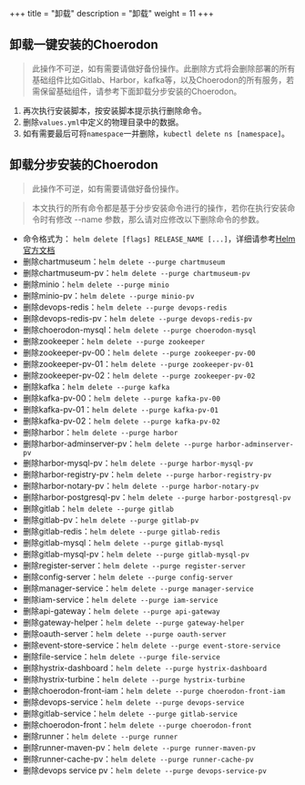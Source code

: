 +++
title = "卸载"
description = "卸载"
weight = 11
+++

## 卸载一键安装的Choerodon

<blockquote class="warning">
此操作不可逆，如有需要请做好备份操作。此删除方式将会删除部署的所有基础组件比如Gitlab、Harbor，kafka等，以及Choerodon的所有服务，若需保留基础组件，请参考下面卸载分步安装的Choerodon。
</blockquote>

1. 再次执行安装脚本，按安装脚本提示执行删除命令。
1. 删除`values.yml`中定义的物理目录中的数据。
1. 如有需要最后可将`namespace`一并删除，`kubectl delete ns [namespace]`。

## 卸载分步安装的Choerodon

<blockquote class="warning">
此操作不可逆，如有需要请做好备份操作。
</blockquote>

<blockquote class="note">
本文执行的所有命令都是基于分步安装命令进行的操作，若你在执行安装命令时有修改 --name 参数，那么请对应修改以下删除命令的参数。
</blockquote>

- 命令格式为： `helm delete [flags] RELEASE_NAME [...]`，详细请参考[Helm官方文档](https://docs.helm.sh/helm/#helm-delete)
- 删除chartmuseum：`helm delete --purge chartmuseum`
- 删除chartmuseum-pv：`helm delete --purge chartmuseum-pv`
- 删除minio：`helm delete --purge minio`
- 删除minio-pv：`helm delete --purge minio-pv`
- 删除devops-redis：`helm delete --purge devops-redis`
- 删除devops-redis-pv：`helm delete --purge devops-redis-pv`
- 删除choerodon-mysql：`helm delete --purge choerodon-mysql`
- 删除zookeeper：`helm delete --purge zookeeper`
- 删除zookeeper-pv-00：`helm delete --purge zookeeper-pv-00`
- 删除zookeeper-pv-01：`helm delete --purge zookeeper-pv-01`
- 删除zookeeper-pv-02：`helm delete --purge zookeeper-pv-02`
- 删除kafka：`helm delete --purge kafka`
- 删除kafka-pv-00：`helm delete --purge kafka-pv-00`
- 删除kafka-pv-01：`helm delete --purge kafka-pv-01`
- 删除kafka-pv-02：`helm delete --purge kafka-pv-02`
- 删除harbor：`helm delete --purge harbor`
- 删除harbor-adminserver-pv：`helm delete --purge harbor-adminserver-pv`
- 删除harbor-mysql-pv：`helm delete --purge harbor-mysql-pv`
- 删除harbor-registry-pv：`helm delete --purge harbor-registry-pv`
- 删除harbor-notary-pv：`helm delete --purge harbor-notary-pv`
- 删除harbor-postgresql-pv：`helm delete --purge harbor-postgresql-pv`
- 删除gitlab：`helm delete --purge gitlab`
- 删除gitlab-pv：`helm delete --purge gitlab-pv`
- 删除gitlab-redis：`helm delete --purge gitlab-redis`
- 删除gitlab-mysql：`helm delete --purge gitlab-mysql`
- 删除gitlab-mysql-pv：`helm delete --purge gitlab-mysql-pv`
- 删除register-server：`helm delete --purge register-server`
- 删除config-server：`helm delete --purge config-server`
- 删除manager-service：`helm delete --purge manager-service`
- 删除iam-service：`helm delete --purge iam-service`
- 删除api-gateway：`helm delete --purge api-gateway`
- 删除gateway-helper：`helm delete --purge gateway-helper`
- 删除oauth-server：`helm delete --purge oauth-server`
- 删除event-store-service：`helm delete --purge event-store-service`
- 删除file-service：`helm delete --purge file-service`
- 删除hystrix-dashboard：`helm delete --purge hystrix-dashboard`
- 删除hystrix-turbine：`helm delete --purge hystrix-turbine`
- 删除choerodon-front-iam：`helm delete --purge choerodon-front-iam`
- 删除devops-service：`helm delete --purge devops-service`
- 删除gitlab-service：`helm delete --purge gitlab-service`
- 删除choerodon-front：`helm delete --purge choerodon-front`
- 删除runner：`helm delete --purge runner`
- 删除runner-maven-pv：`helm delete --purge runner-maven-pv`
- 删除runner-cache-pv：`helm delete --purge runner-cache-pv`
- 删除devops service pv：`helm delete --purge devops-service-pv`

